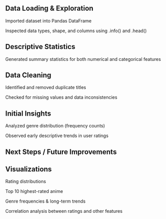 ## Data Loading & Exploration

Imported dataset into Pandas DataFrame

Inspected data types, shape, and columns using .info() and .head()

## Descriptive Statistics

Generated summary statistics for both numerical and categorical features

## Data Cleaning

Identified and removed duplicate titles

Checked for missing values and data inconsistencies

## Initial Insights

Analyzed genre distribution (frequency counts)

Observed early descriptive trends in user ratings

## Next Steps / Future Improvements

## Visualizations

Rating distributions

Top 10 highest-rated anime

Genre frequencies & long-term trends

Correlation analysis between ratings and other features

